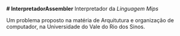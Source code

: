 <b># InterpretadorAssembler</b>
Interpretador da <i>Linguagem Mips</i>

Um problema proposto na matéria de Arquitutura e organização de computador, na Universidade do Vale do Rio dos Sinos.
